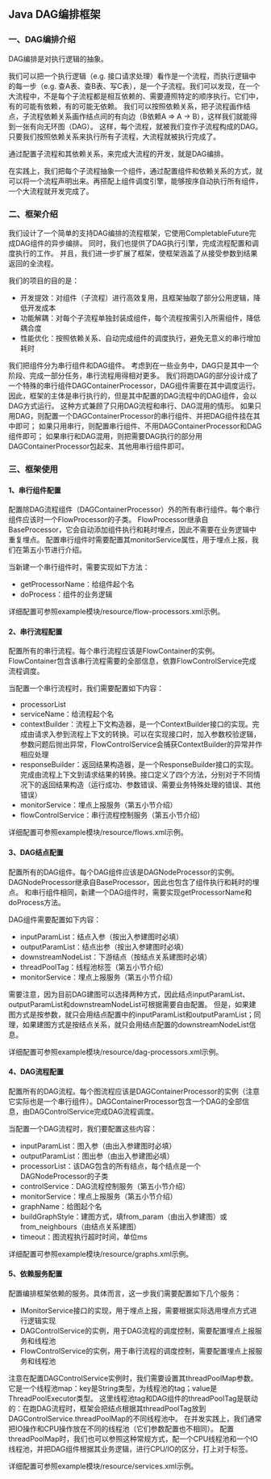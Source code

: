 ## Java DAG编排框架

### 一、DAG编排介绍

DAG编排是对执行逻辑的抽象。

我们可以把一个执行逻辑（e.g. 接口请求处理）看作是一个流程，而执行逻辑中的每一步（e.g. 查A表、查B表、写C表），是一个子流程。我们可以发现，在一个大流程中，不是每个子流程都是相互依赖的、需要遵照特定的顺序执行。它们中，有的可能有依赖，有的可能无依赖。
我们可以按照依赖关系，把子流程画作结点，子流程依赖关系画作结点间的有向边（B依赖A => A -> B），这样我们就能得到一张有向无环图（DAG）。
这样，每个流程，就被我们变作子流程构成的DAG。只要我们按照依赖关系来执行所有子流程，大流程就被执行完成了。

通过配置子流程和其依赖关系，来完成大流程的开发，就是DAG编排。

在实践上，我们把每个子流程抽象一个组件，通过配置组件和依赖关系的方式，就可以将一个流程声明出来。再搭配上组件调度引擎，能够按序自动执行所有组件，一个大流程就开发完成了。

### 二、框架介绍

我们设计了一个简单的支持DAG编排的流程框架，它使用CompletableFuture完成DAG组件的异步编排。
同时，我们也提供了DAG执行引擎，完成流程配置和调度执行的工作。
并且，我们进一步扩展了框架，使框架涵盖了从接受参数到结果返回的全流程。

我们的项目的目的是：
- 开发提效：对组件（子流程）进行高效复用，且框架抽取了部分公用逻辑，降低开发成本
- 功能解耦：对每个子流程单独封装成组件，每个流程按需引入所需组件，降低耦合度
- 性能优化：按照依赖关系、自动完成组件的调度执行，避免无意义的串行增加耗时

我们把组件分为串行组件和DAG组件。
考虑到在一些业务中，DAG只是其中一个阶段、完成一部分任务，串行流程用得相对更多。
我们将跑DAG的部分设计成了一个特殊的串行组件DAGContainerProcessor，DAG组件需要在其中调度运行。
因此，框架的主体是串行执行的，但是其中配置的DAG流程中的DAG组件，会以DAG方式运行。
这种方式兼顾了只用DAG流程和串行、DAG混用的情形。
如果只用DAG，则配置一个DAGContainerProcessor的串行组件、并把DAG组件挂在其中即可；
如果只用串行，则配置串行组件、不用DAGContainerProcessor和DAG组件即可；
如果串行和DAG混用，则把需要DAG执行的部分用DAGContainerProcessor包起来、其他用串行组件即可。

### 三、框架使用

#### 1、串行组件配置

配置除DAG流程组件（DAGContainerProcessor）外的所有串行组件。每个串行组件应该时一个FlowProcessor的子类。
FlowProcessor继承自BaseProcessor，它会自动添加组件执行和耗时埋点，因此不需要在业务逻辑中重复埋点。
配置串行组件时需要配置其monitorService属性，用于埋点上报，我们在第五小节进行介绍。

当新建一个串行组件时，需要实现如下方法：

- getProcessorName：给组件起个名
- doProcess：组件的业务逻辑

详细配置可参照example模块/resource/flow-processors.xml示例。

#### 2、串行流程配置

配置所有的串行流程。每个串行流程应该是FlowContainer的实例。FlowContainer包含该串行流程需要的全部信息，依靠FlowControlService完成流程调度。

当配置一个串行流程时，我们需要配置如下内容：

- processorList
- serviceName：给流程起个名
- contextBuilder：流程上下文构造器，是一个ContextBuilder接口的实现。完成由请求入参到流程上下文的转换。可以在实现接口时，加入参数校验逻辑，参数问题后抛出异常，FlowControlService会捕获ContextBuilder的异常并作相应处理
- responseBuilder：返回结果构造器，是一个ResponseBuilder接口的实现。完成由流程上下文到请求结果的转换。接口定义了四个方法，分别对于不同情况下的返回结果构造（运行成功、参数错误、需要业务特殊处理的错误、其他错误）
- monitorService：埋点上报服务（第五小节介绍）
- flowControlService：串行流程控制服务（第五小节介绍）

详细配置可参照example模块/resource/flows.xml示例。


#### 3、DAG结点配置

配置所有的DAG组件。每个DAG组件应该是DAGNodeProcessor的实例。DAGNodeProcessor继承自BaseProcessor，因此也包含了组件执行和耗时的埋点。
和串行组件相同，新建一个DAG组件时，需要实现getProcessorName和doProcess方法。

DAG组件需要配置如下内容：
- inputParamList：结点入参（按出入参建图时必填）
- outputParamList：结点出参（按出入参建图时必填）
- downstreamNodeList：下游结点（按结点关系建图时必填）
- threadPoolTag：线程池标签（第五小节介绍）
- monitorService：埋点上报服务（第五小节介绍）

需要注意，因为目前DAG建图可以选择两种方式，因此结点inputParamList、outputParamList和downstreamNodeList可根据需要自由配置。
但是，如果建图方式是按参数，就只会用结点配置中的inputParamList和outputParamList；同理，如果建图方式是按结点关系，就只会用结点配置的downstreamNodeList信息。

详细配置可参照example模块/resource/dag-processors.xml示例。

#### 4、DAG流程配置

配置所有的DAG流程。每个图流程应该是DAGContainerProcessor的实例（注意它实际也是一个串行组件）。DAGContainerProcessor包含一个DAG的全部信息，由DAGControlService完成DAG流程调度。

当配置一个DAG流程时，我们要配置这些内容：

- inputParamList：图入参（由出入参建图时必填）
- outputParamList：图出参（由出入参建图必填）
- processorList：该DAG包含的所有结点，每个结点是一个DAGNodeProcessor的子类
- controlService：DAG流程控制服务（第五小节介绍）
- monitorService：埋点上报服务（第五小节介绍）
- graphName：给图起个名
- buildGraphStyle：建图方式，填from_param（由出入参建图）或from_neighbours（由结点关系建图）
- timeout：图流程执行超时时间，单位ms

详细配置可参照example模块/resource/graphs.xml示例。

#### 5、依赖服务配置

配置编排框架依赖的服务。具体而言，这一步我们需要配置如下几个服务：

- IMonitorService接口的实现，用于埋点上报，需要根据实际选用埋点方式进行逻辑实现
- DAGControlService的实例，用于DAG流程的调度控制，需要配置埋点上报服务和线程池
- FlowControlService的实例，用于串行流程的调度控制，需要配置埋点上报服务和线程池

注意在配置DAGControlService实例时，我们需要设置其threadPoolMap参数。它是一个线程池map：key是String类型，为线程池的tag；value是ThreadPoolExecutor类型。
这里线程池tag和DAG组件的threadPoolTag是联动的：在跑DAG流程时，框架会把结点根据其threadPoolTag放到DAGControlService.threadPoolMap的不同线程池中。
在并发实践上，我们通常把IO操作和CPU操作放在不同的线程池（它们参数配置也不相同）。
配置threadPoolMap时，我们也可以参照这种常规方式，配一个CPU线程池和一个IO线程池，并把DAG组件根据其业务逻辑，进行CPU/IO的区分，打上对于标签。

详细配置可参照example模块/resource/services.xml示例。